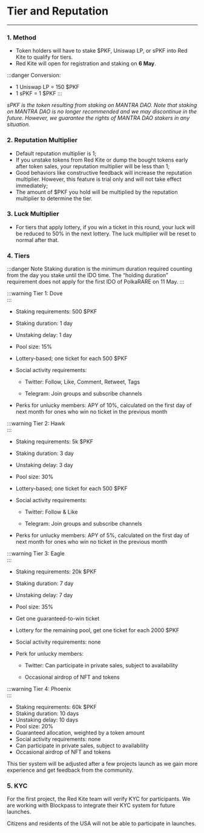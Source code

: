 # Tier and Reputation

---

### 1. Method 

* Token holders will have to stake $PKF, Uniswap LP, or sPKF into Red Kite to qualify for tiers.
* Red Kite will open for registration and staking on **6 May**.

:::danger Conversion:
* 1 Uniswap LP = 150 $PKF
* 1 sPKF = 1 $PKF
:::

*sPKF is the token resulting from staking on MANTRA DAO. Note that staking on MANTRA DAO is no longer recommended and we may discontinue in the future. However, we guarantee the rights of MANTRA DAO stakers in any situation.*

### 2. Reputation Multiplier 

* Default reputation multiplier is 1;
* If you unstake tokens from Red Kite or dump the bought tokens early after token sales, your reputation multiplier will be less than 1;
* Good behaviors like constructive feedback will increase the reputation multiplier. However, this feature is trial only and will not take effect immediately;
* The amount of $PKF you hold will be multiplied by the reputation multiplier to determine the tier.

### 3. Luck Multiplier 

* For tiers that apply lottery, if you win a ticket in this round, your luck will be reduced to 50% in the next lottery. The luck multiplier will be reset to normal after that.

### 4. Tiers 

:::danger Note
Staking duration is the minimum duration required counting from the day you stake until the IDO time. The “holding duration” requirement does not apply for the first IDO of PolkaRARE on 11 May.
:::

:::warning Tier 1: Dove
</br>
:::

* Staking requirements: 500 $PKF
* Staking duration: 1 day
* Unstaking delay: 1 day
* Pool size: 15%
* Lottery-based; one ticket for each 500 $PKF
* Social activity requirements:

  * Twitter: Follow, Like, Comment, Retweet, Tags

  * Telegram: Join groups and subscribe channels

* Perks for unlucky members: APY of 10%, calculated on the first day of next month for ones who win no ticket in the previous month

:::warning Tier 2: Hawk
</br>
:::

* Staking requirements: 5k $PKF
* Staking duration: 3 day
* Unstaking delay: 3 day
* Pool size: 30%
* Lottery-based; one ticket for each 500 $PKF
* Social activity requirements:

  * Twitter: Follow & Like

  * Telegram: Join groups and subscribe channels

* Perks for unlucky members: APY of 5%, calculated on the first day of next month for ones who win no ticket in the previous month

:::warning Tier 3: Eagle
</br>
:::

* Staking requirements: 20k $PKF
* Staking duration: 7 day
* Unstaking delay: 7 day
* Pool size: 35%
* Get one guaranteed-to-win ticket
* Lottery for the remaining pool, get one ticket for each 2000 $PKF
* Social activity requirements: none
* Perk for unlucky members:

  * Twitter: Can participate in private sales, subject to availability

  * Occasional airdrop of NFT and tokens

:::warning Tier 4: Phoenix
</br>
:::

* Staking requirements: 60k $PKF
* Staking duration: 10 days
* Unstaking delay: 10 days
* Pool size: 20%
* Guaranteed allocation, weighted by a token amount
* Social activity requirements: none
* Can participate in private sales, subject to availability
* Occasional airdrop of NFT and tokens

This tier system will be adjusted after a few projects launch as we gain more experience and get feedback from the community.

### 5. KYC 

For the first project, the Red Kite team will verify KYC for participants. We are working with Blockpass to integrate their KYC system for future launches.

Citizens and residents of the USA will not be able to participate in launches.
